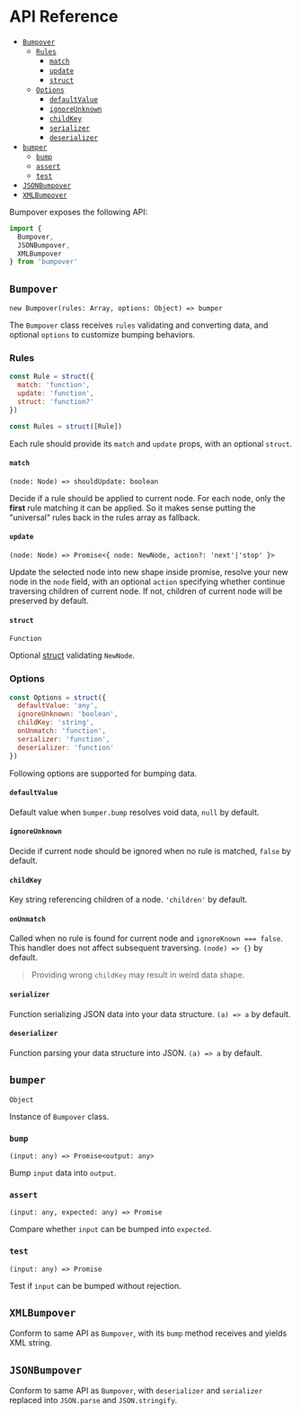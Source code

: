 # API Reference

* [`Bumpover`](#bumpover)
  * [`Rules`](#rules)
    * [`match`](#match)
    * [`update`](#update)
    * [`struct`](#struct)
  * [`Options`](#options)
    * [`defaultValue`](#defaultvalue)
    * [`ignoreUnknown`](#ignoreunknown)
    * [`childKey`](#childkey)
    * [`serializer`](#serializer)
    * [`deserializer`](#deserializer)
* [`bumper`](#bumper)
  * [`bump`](#bump)
  * [`assert`](#assert)
  * [`test`](#test)
* [`JSONBumpover`](#jsonbumpover)
* [`XMLBumpover`](#xmlbumpover)

Bumpover exposes the following API:

``` js
import {
  Bumpover,
  JSONBumpover,
  XMLBumpover
} from 'bumpover'
```

## `Bumpover`
`new Bumpover(rules: Array, options: Object) => bumper`

The `Bumpover` class receives `rules` validating and converting data, and optional `options` to customize bumping behaviors.

### Rules

``` js
const Rule = struct({
  match: 'function',
  update: 'function',
  struct: 'function?'
})

const Rules = struct([Rule])
```

Each rule should provide its `match` and `update` props, with an optional `struct`.

#### `match`
`(node: Node) => shouldUpdate: boolean`

Decide if a rule should be applied to current node. For each node, only the **first** rule matching it can be applied. So it makes sense putting the "universal" rules back in the rules array as fallback.

#### `update`
`(node: Node) => Promise<{ node: NewNode, action?: 'next'|'stop' }>`

Update the selected node into new shape inside promise, resolve your new node in the `node` field, with an optional `action` specifying whether continue traversing children of current node. If not, children of current node will be preserved by default.

#### `struct`
`Function`

Optional [struct](https://github.com/ianstormtaylor/superstruct/blob/master/docs/reference.md#struct) validating `NewNode`.

### Options

``` js
const Options = struct({
  defaultValue: 'any',
  ignoreUnknown: 'boolean',
  childKey: 'string',
  onUnmatch: 'function',
  serializer: 'function',
  deserializer: 'function'
})
```

Following options are supported for bumping data.

#### `defaultValue`
Default value when `bumper.bump` resolves void data, `null` by default.

#### `ignoreUnknown`
Decide if current node should be ignored when no rule is matched, `false` by default.

#### `childKey`
Key string referencing children of a node. `'children'` by default.

#### `onUnmatch`
Called when no rule is found for current node and `ignoreKnown === false`. This handler does not affect subsequent traversing. `(node) => {}` by default.

> Providing wrong `childKey` may result in weird data shape.

#### `serializer`
Function serializing JSON data into your data structure. `(a) => a` by default.

#### `deserializer`
Function parsing your data structure into JSON. `(a) => a` by default.


## `bumper`
`Object`

Instance of `Bumpover` class.

### `bump`
`(input: any) => Promise<output: any>`

Bump `input` data into `output`.

### `assert`
`(input: any, expected: any) => Promise`

Compare whether `input` can be bumped into `expected`.

### `test`
`(input: any) => Promise`

Test if `input` can be bumped without rejection.


## `XMLBumpover`

Conform to same API as `Bumpover`, with its `bump` method receives and yields XML string.


## `JSONBumpover`

Conform to same API as `Bumpover`, with `deserializer` and `serializer` replaced into `JSON.parse` and `JSON.stringify`.
